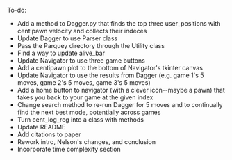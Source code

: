 To-do:
- Add a method to Dagger.py that finds the top three user_positions with centipawn velocity and collects their indeces
- Update Dagger to use Parser class
- Pass the Parquey directory through the Utility class
- Find a way to update alive_bar
- Update Navigator to use three game buttons
- Add a centipawn plot to the bottom of Navigator's tkinter canvas
- Update Navigator to use the results from Dagger (e.g. game 1's 5 moves, game 2's 5 moves, game 3's 5 moves)
- Add a home button to navigator (with a clever icon--maybe a pawn) that takes you back to your game at the given index
- Change search method to re-run Dagger for 5 moves and to continually find the next best mode, potentially across games
- Turn cent_log_reg into a class with methods
- Update README
- Add citations to paper
- Rework intro, Nelson's changes, and conclusion
- Incorporate time complexity section